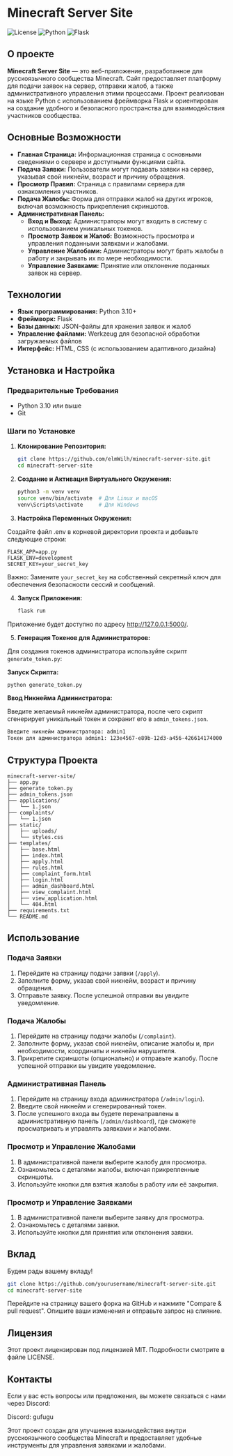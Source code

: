
# Minecraft Server Site

![License](https://img.shields.io/badge/license-MIT-blue.svg)
![Python](https://img.shields.io/badge/Python-3.8+-blue.svg)
![Flask](https://img.shields.io/badge/Flask-2.0+-blue.svg)

## О проекте

**Minecraft Server Site** — это веб-приложение, разработанное для русскоязычного сообщества Minecraft. Сайт предоставляет платформу для подачи заявок на сервер, отправки жалоб, а также административного управления этими процессами. Проект реализован на языке Python с использованием фреймворка Flask и ориентирован на создание удобного и безопасного пространства для взаимодействия участников сообщества.

## Основные Возможности

- **Главная Страница:** Информационная страница с основными сведениями о сервере и доступными функциями сайта.
- **Подача Заявки:** Пользователи могут подавать заявки на сервер, указывая свой никнейм, возраст и причину обращения.
- **Просмотр Правил:** Страница с правилами сервера для ознакомления участников.
- **Подача Жалобы:** Форма для отправки жалоб на других игроков, включая возможность прикрепления скриншотов.
- **Административная Панель:**
  - **Вход и Выход:** Администраторы могут входить в систему с использованием уникальных токенов.
  - **Просмотр Заявок и Жалоб:** Возможность просмотра и управления поданными заявками и жалобами.
  - **Управление Жалобами:** Администраторы могут брать жалобы в работу и закрывать их по мере необходимости.
  - **Управление Заявками:** Принятие или отклонение поданных заявок на сервер.

## Технологии

- **Язык программирования:** Python 3.10+
- **Фреймворк:** Flask
- **Базы данных:** JSON-файлы для хранения заявок и жалоб
- **Управление файлами:** Werkzeug для безопасной обработки загружаемых файлов
- **Интерфейс:** HTML, CSS (с использованием адаптивного дизайна)

## Установка и Настройка

### Предварительные Требования

- Python 3.10 или выше
- Git

### Шаги по Установке

1. **Клонирование Репозитория:**

   ```bash
   git clone https://github.com/elmWilh/minecraft-server-site.git
   cd minecraft-server-site
   ```

2. **Создание и Активация Виртуального Окружения:**

   ```bash
   python3 -m venv venv
   source venv/bin/activate  # Для Linux и macOS
   venv\Scripts\activate     # Для Windows
   ```


3. **Настройка Переменных Окружения:**

Создайте файл .env в корневой директории проекта и добавьте следующие строки:

```env
FLASK_APP=app.py
FLASK_ENV=development
SECRET_KEY=your_secret_key
```
Важно: Замените `your_secret_key` на собственный секретный ключ для обеспечения безопасности сессий и сообщений.

4. **Запуск Приложения:**

   ```bash
   flask run
   ```

Приложение будет доступно по адресу http://127.0.0.1:5000/.

5. **Генерация Токенов для Администраторов:**

Для создания токенов администратора используйте скрипт `generate_token.py`:

**Запуск Скрипта:**

```bash
python generate_token.py
```

**Ввод Никнейма Администратора:**

Введите желаемый никнейм администратора, после чего скрипт сгенерирует уникальный токен и сохранит его в `admin_tokens.json`.

```bash
Введите никнейм администратора: admin1
Токен для администратора admin1: 123e4567-e89b-12d3-a456-426614174000
```

## Структура Проекта

```plaintext
minecraft-server-site/
├── app.py
├── generate_token.py
├── admin_tokens.json
├── applications/
│   └── 1.json
├── complaints/
│   └── 1.json
├── static/
│   ├── uploads/
│   └── styles.css
├── templates/
│   ├── base.html
│   ├── index.html
│   ├── apply.html
│   ├── rules.html
│   ├── complaint_form.html
│   ├── login.html
│   ├── admin_dashboard.html
│   ├── view_complaint.html
│   ├── view_application.html
│   └── 404.html
├── requirements.txt
└── README.md
```

## Использование

### Подача Заявки

1. Перейдите на страницу подачи заявки (`/apply`).
2. Заполните форму, указав свой никнейм, возраст и причину обращения.
3. Отправьте заявку. После успешной отправки вы увидите уведомление.

### Подача Жалобы

1. Перейдите на страницу подачи жалобы (`/complaint`).
2. Заполните форму, указав свой никнейм, описание жалобы и, при необходимости, координаты и никнейм нарушителя.
3. Прикрепите скриншоты (опционально) и отправьте жалобу. После успешной отправки вы увидите уведомление.

### Административная Панель

1. Перейдите на страницу входа администратора (`/admin/login`).
2. Введите свой никнейм и сгенерированный токен.
3. После успешного входа вы будете перенаправлены в административную панель (`/admin/dashboard`), где сможете просматривать и управлять заявками и жалобами.

### Просмотр и Управление Жалобами

1. В административной панели выберите жалобу для просмотра.
2. Ознакомьтесь с деталями жалобы, включая прикрепленные скриншоты.
3. Используйте кнопки для взятия жалобы в работу или её закрытия.

### Просмотр и Управление Заявками

1. В административной панели выберите заявку для просмотра.
2. Ознакомьтесь с деталями заявки.
3. Используйте кнопки для принятия или отклонения заявки.

## Вклад

Будем рады вашему вкладу!
   ```bash
   git clone https://github.com/yourusername/minecraft-server-site.git
   cd minecraft-server-site
   ```

Перейдите на страницу вашего форка на GitHub и нажмите "Compare & pull request". Опишите ваши изменения и отправьте запрос на слияние.

## Лицензия

Этот проект лицензирован под лицензией MIT. Подробности смотрите в файле LICENSE.

## Контакты

Если у вас есть вопросы или предложения, вы можете связаться с нами через Discord:

Discord: gufugu

Этот проект создан для улучшения взаимодействия внутри русскоязычного сообщества Minecraft и предоставляет удобные инструменты для управления заявками и жалобами.
